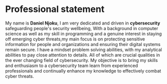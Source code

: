 # Professional statement 
My name is **Daniel Njoku**, I am very dedicated and driven in **cybersecurity** safeguarding people's security wellbeing, With a background in computer science as well as my skill in programming and a genuine interest in staying off emerging cyber threats,my main focus is on protecting sensitive information for people and organizations and ensuring their digital systems remain secure. I have a mindset problem solving abilities, with my analytical abilities to pay close attention to details. All of which are crucial qualities in the ever changing field of cybersecurity. My objective is to bring my skills and enthusiasm to a cybersecurity team learn from experienced professionals and continually enhance my knowledge to effectively combat cyber threats.
